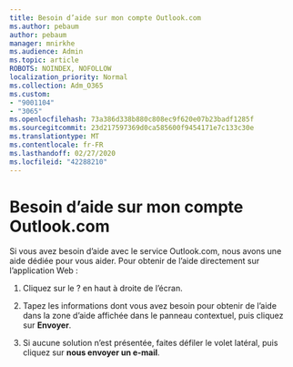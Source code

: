 ```yaml
---
title: Besoin d’aide sur mon compte Outlook.com
ms.author: pebaum
author: pebaum
manager: mnirkhe
ms.audience: Admin
ms.topic: article
ROBOTS: NOINDEX, NOFOLLOW
localization_priority: Normal
ms.collection: Adm_O365
ms.custom:
- "9001104"
- "3065"
ms.openlocfilehash: 73a386d338b880c808ec9f620e07b23badf1285f
ms.sourcegitcommit: 23d217597369d0ca585600f9454171e7c133c30e
ms.translationtype: MT
ms.contentlocale: fr-FR
ms.lasthandoff: 02/27/2020
ms.locfileid: "42288210"
---
```

# <a name="need-help-with-my-outlookcom-account"></a>Besoin d’aide sur mon compte Outlook.com

Si vous avez besoin d’aide avec le service Outlook.com, nous avons une aide dédiée pour vous aider. Pour obtenir de l’aide directement sur l’application Web : 

1. Cliquez sur le ? en haut à droite de l’écran. 

2. Tapez les informations dont vous avez besoin pour obtenir de l’aide dans la zone d’aide affichée dans le panneau contextuel, puis cliquez sur **Envoyer**. 

3. Si aucune solution n’est présentée, faites défiler le volet latéral, puis cliquez sur **nous envoyer un e-mail**.
